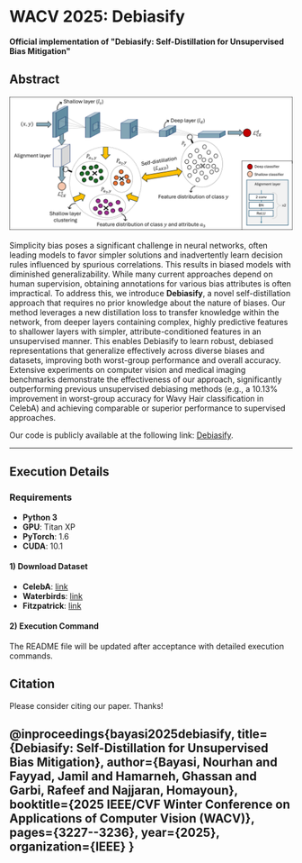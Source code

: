# WACV 2025: Debiasify  
**Official implementation of "Debiasify: Self-Distillation for Unsupervised Bias Mitigation"**

## Abstract

![Debiasify Illustration](images/WACV.png)

Simplicity bias poses a significant challenge in neural networks, often leading models to favor simpler solutions and inadvertently learn decision rules influenced by spurious correlations. This results in biased models with diminished generalizability. While many current approaches depend on human supervision, obtaining annotations for various bias attributes is often impractical. To address this, we introduce **Debiasify**, a novel self-distillation approach that requires no prior knowledge about the nature of biases. Our method leverages a new distillation loss to transfer knowledge within the network, from deeper layers containing complex, highly predictive features to shallower layers with simpler, attribute-conditioned features in an unsupervised manner. This enables Debiasify to learn robust, debiased representations that generalize effectively across diverse biases and datasets, improving both worst-group performance and overall accuracy. Extensive experiments on computer vision and medical imaging benchmarks demonstrate the effectiveness of our approach, significantly outperforming previous unsupervised debiasing methods (e.g., a 10.13% improvement in worst-group accuracy for Wavy Hair classification in CelebA) and achieving comparable or superior performance to supervised approaches. 

Our code is publicly available at the following link: [Debiasify](#).

---

## Execution Details

### Requirements

- **Python 3**
- **GPU**: Titan XP
- **PyTorch**: 1.6
- **CUDA**: 10.1

#### 1) Download Dataset

- **CelebA**: [link](#)
- **Waterbirds**: [link](#)
- **Fitzpatrick**: [link](#)

#### 2) Execution Command

The README file will be updated after acceptance with detailed execution commands.

## Citation 
Please consider citing our paper. Thanks! 

@inproceedings{bayasi2025debiasify,
  title={Debiasify: Self-Distillation for Unsupervised Bias Mitigation},
  author={Bayasi, Nourhan and Fayyad, Jamil and Hamarneh, Ghassan and Garbi, Rafeef and Najjaran, Homayoun},
  booktitle={2025 IEEE/CVF Winter Conference on Applications of Computer Vision (WACV)},
  pages={3227--3236},
  year={2025},
  organization={IEEE}
}
---
